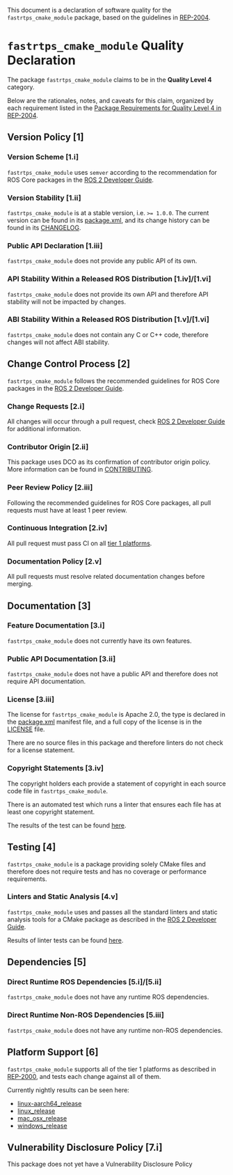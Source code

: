This document is a declaration of software quality for the `fastrtps_cmake_module` package, based on the guidelines in [REP-2004](https://www.ros.org/reps/rep-2004.html).

# `fastrtps_cmake_module` Quality Declaration

The package `fastrtps_cmake_module` claims to be in the **Quality Level 4** category.

Below are the rationales, notes, and caveats for this claim, organized by each requirement listed in the [Package Requirements for Quality Level 4 in REP-2004](https://www.ros.org/reps/rep-2004.html).

## Version Policy [1]

### Version Scheme [1.i]

`fastrtps_cmake_module` uses `semver` according to the recommendation for ROS Core packages in the [ROS 2 Developer Guide](https://index.ros.org/doc/ros2/Contributing/Developer-Guide/#versioning).

### Version Stability [1.ii]

`fastrtps_cmake_module` is at a stable version, i.e. `>= 1.0.0`.
The current version can be found in its [package.xml](package.xml), and its change history can be found in its [CHANGELOG](CHANGELOG.rst).

### Public API Declaration [1.iii]

`fastrtps_cmake_module` does not provide any public API of its own.

### API Stability Within a Released ROS Distribution [1.iv]/[1.vi]

`fastrtps_cmake_module` does not provide its own API and therefore API stability will not be impacted by changes.

### ABI Stability Within a Released ROS Distribution [1.v]/[1.vi]

`fastrtps_cmake_module` does not contain any C or C++ code, therefore changes will not affect ABI stability.

## Change Control Process [2]

`fastrtps_cmake_module` follows the recommended guidelines for ROS Core packages in the [ROS 2 Developer Guide](https://index.ros.org/doc/ros2/Contributing/Developer-Guide/#package-requirements).

### Change Requests [2.i]

All changes will occur through a pull request, check [ROS 2 Developer Guide](https://index.ros.org/doc/ros2/Contributing/Developer-Guide/#change-control-process) for additional information.

### Contributor Origin [2.ii]

This package uses DCO as its confirmation of contributor origin policy. More information can be found in [CONTRIBUTING](../CONTRIBUTING.md).

### Peer Review Policy [2.iii]

Following the recommended guidelines for ROS Core packages, all pull requests must have at least 1 peer review.

### Continuous Integration [2.iv]

All pull request must pass CI on all [tier 1 platforms](https://www.ros.org/reps/rep-2000.html#support-tiers).

### Documentation Policy [2.v]

All pull requests must resolve related documentation changes before merging.

## Documentation [3]

### Feature Documentation [3.i]

`fastrtps_cmake_module` does not currently have its own features.

### Public API Documentation [3.ii]

`fastrtps_cmake_module` does not have a public API and therefore does not require API documentation.

### License [3.iii]

The license for `fastrtps_cmake_module` is Apache 2.0, the type is declared in the [package.xml](package.xml) manifest file, and a full copy of the license is in the [LICENSE](../LICENSE) file.

There are no source files in this package and therefore linters do not check for a license statement.

### Copyright Statements [3.iv]

The copyright holders each provide a statement of copyright in each source code file in `fastrtps_cmake_module`.

There is an automated test which runs a linter that ensures each file has at least one copyright statement.

The results of the test can be found [here](https://ci.ros2.org/view/nightly/job/nightly_linux_release/lastBuild/testReport/fastrtps_cmake_module/copyright/).

## Testing [4]

`fastrtps_cmake_module` is a package providing solely CMake files and therefore does not require tests and has no coverage or performance requirements.

### Linters and Static Analysis [4.v]

`fastrtps_cmake_module` uses and passes all the standard linters and static analysis tools for a CMake package as described in the [ROS 2 Developer Guide](https://index.ros.org/doc/ros2/Contributing/Developer-Guide/#linters).

Results of linter tests can be found [here](https://ci.ros2.org/view/nightly/job/nightly_linux_release/lastBuild/testReport/fastrtps_cmake_module/).

## Dependencies [5]

### Direct Runtime ROS Dependencies [5.i]/[5.ii]

`fastrtps_cmake_module` does not have any runtime ROS dependencies.

### Direct Runtime Non-ROS Dependencies [5.iii]
`fastrtps_cmake_module` does not have any runtime non-ROS dependencies.

## Platform Support [6]

`fastrtps_cmake_module` supports all of the tier 1 platforms as described in [REP-2000](https://www.ros.org/reps/rep-2000.html#support-tiers), and tests each change against all of them.

Currently nightly results can be seen here:
* [linux-aarch64_release](https://ci.ros2.org/view/nightly/job/nightly_linux-aarch64_release/lastBuild/testReport/fastrtps_cmake_module/)
* [linux_release](https://ci.ros2.org/view/nightly/job/nightly_linux_release/lastBuild/testReport/fastrtps_cmake_module/)
* [mac_osx_release](https://ci.ros2.org/view/nightly/job/nightly_osx_release/lastBuild/testReport/fastrtps_cmake_module/)
* [windows_release](https://ci.ros2.org/view/nightly/job/nightly_win_rel/lastBuild/testReport/fastrtps_cmake_module/)

## Vulnerability Disclosure Policy [7.i]

This package does not yet have a Vulnerability Disclosure Policy
